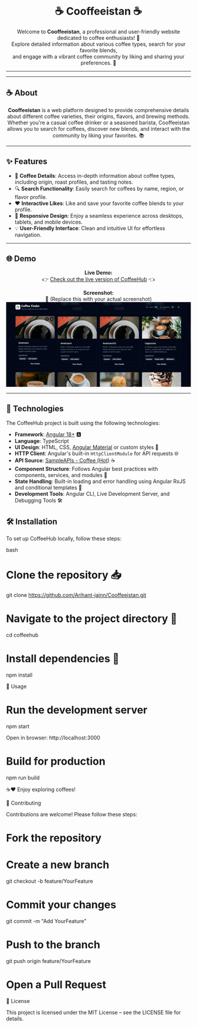 <h1 align="center">☕ Cooffeeistan ☕</h1>

<p align="center">
  Welcome to <strong>Cooffeeistan</strong>, a professional and user-friendly website dedicated to coffee enthusiasts! 🌟<br />
  Explore detailed information about various coffee types, search for your favorite blends,<br />
  and engage with a vibrant coffee community by liking and sharing your preferences. 🚀
</p>

---



---

## ☕ About

<p align="center">
  <strong>Cooffeeistan</strong> is a web platform designed to provide comprehensive details about different coffee varieties, their origins, flavors, and brewing methods. <br />
  Whether you're a casual coffee drinker or a seasoned barista, Cooffeeistan allows you to search for coffees, discover new blends, and interact with the community by liking your favorites. 📚
</p>

---

## ✨ Features

- 📝 **Coffee Details**: Access in-depth information about coffee types, including origin, roast profiles, and tasting notes.
- 🔍 **Search Functionality**: Easily search for coffees by name, region, or flavor profile.
- ❤️ **Interactive Likes**: Like and save your favorite coffee blends to your profile.
- 📱 **Responsive Design**: Enjoy a seamless experience across desktops, tablets, and mobile devices.
- 💡 **User-Friendly Interface**: Clean and intuitive UI for effortless navigation.

---

## 🌐 Demo

<p align="center">
  <strong>Live Demo:</strong><br />
  👉 <a href="#">Check out the live version of CoffeeHub</a> 👈
</p>

<p align="center">
  <strong>Screenshot:</strong><br />
  📸 (Replace this with your actual screenshot)<br />
  <img src="demo.png" alt="CoffeeHub Main Page" width="600" />
</p>

---
## 🧱 Technologies

The CoffeeHub project is built using the following technologies:

- **Framework**: [Angular 18+](https://angular.io/) 🅰️  
- **Language**: TypeScript  
- **UI Design**: HTML, CSS, [Angular Material](https://material.angular.io/) or custom styles 🎨  
- **HTTP Client**: Angular's built-in `HttpClientModule` for API requests 🌐  
- **API Source**: [SampleAPIs - Coffee (Hot)](https://api.sampleapis.com/coffee/hot) ☕  
- **Component Structure**: Follows Angular best practices with components, services, and modules 📁  
- **State Handling**: Built-in loading and error handling using Angular RxJS and conditional templates 🔄  
- **Development Tools**: Angular CLI, Live Development Server, and Debugging Tools 🛠️
## 🛠️ Installation

To set up CoffeeHub locally, follow these steps:

bash
# Clone the repository 📥
git clone https://github.com/Arihant-jainn/Cooffeeistan.git

# Navigate to the project directory 📂
cd coffeehub

# Install dependencies 🔧
npm install

🚀 Usage
# Run the development server
npm start


Open in browser: http://localhost:3000

# Build for production
npm run build


☕❤️ Enjoy exploring coffees!



🤝 Contributing

Contributions are welcome! Please follow these steps:

# Fork the repository
# Create a new branch
git checkout -b feature/YourFeature

# Commit your changes
git commit -m "Add YourFeature"

# Push to the branch
git push origin feature/YourFeature

# Open a Pull Request

📄 License

This project is licensed under the MIT License – see the LICENSE file for details.


